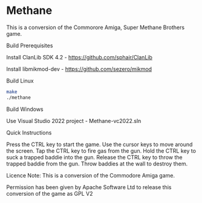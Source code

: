 # Methane
This is a conversion of the Commorore Amiga, Super Methane Brothers game.

Build Prerequisites
 
Install ClanLib SDK 4.2 - https://github.com/sphair/ClanLib 

Install libmikmod-dev - https://github.com/sezero/mikmod

Build Linux
```bash
make
./methane
```

Build Windows

Use Visual Studio 2022 project - Methane-vc2022.sln

Quick Instructions

Press the CTRL key to start the game.
Use the cursor keys to move around the screen.
Tap the CTRL key to fire gas from the gun.
Hold the CTRL key to suck a trapped baddie into the gun.
Release the CTRL key to throw the trapped baddie from the gun.
Throw baddies at the wall to destroy them.

Licence Note:
This is a conversion of the Commodore Amiga game.

Permission has been given by Apache Software Ltd to release this conversion of the game as GPL V2


